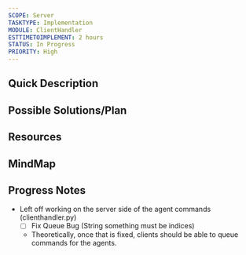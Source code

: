 ```yaml
---
SCOPE: Server
TASKTYPE: Implementation
MODULE: ClientHandler
ESTTIMETOIMPLEMENT: 2 hours
STATUS: In Progress
PRIORITY: High
---
```



## Quick Description



## Possible Solutions/Plan


## Resources

## MindMap

## Progress Notes
- Left off working on the server side of the agent commands (clienthandler.py)
	- [ ] Fix Queue Bug (String something must be indices)
	- Theoretically, once that is fixed, clients should be able to queue commands for the agents. 